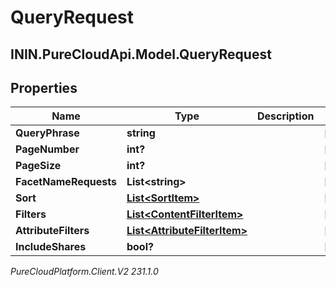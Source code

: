 # QueryRequest

## ININ.PureCloudApi.Model.QueryRequest

## Properties

|Name | Type | Description | Notes|
|------------ | ------------- | ------------- | -------------|
| **QueryPhrase** | **string** |  | [optional] |
| **PageNumber** | **int?** |  | [optional] |
| **PageSize** | **int?** |  | [optional] |
| **FacetNameRequests** | **List&lt;string&gt;** |  | [optional] |
| **Sort** | [**List&lt;SortItem&gt;**](SortItem) |  | [optional] |
| **Filters** | [**List&lt;ContentFilterItem&gt;**](ContentFilterItem) |  | [optional] |
| **AttributeFilters** | [**List&lt;AttributeFilterItem&gt;**](AttributeFilterItem) |  | [optional] |
| **IncludeShares** | **bool?** |  | [optional] |



_PureCloudPlatform.Client.V2 231.1.0_
